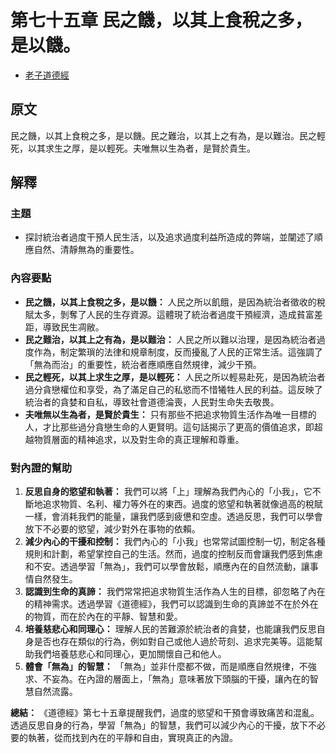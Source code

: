 # 第七十五章 民之饑，以其上食稅之多，是以饑。
- [老子道德經](https://www.daodejing.org/)


## 原文
民之饑，以其上食稅之多，是以饑。民之難治，以其上之有為，是以難治。民之輕死，以其求生之厚，是以輕死。夫唯無以生為者，是賢於貴生。


## 解釋
### 主題
- 探討統治者過度干預人民生活，以及追求過度利益所造成的弊端，並闡述了順應自然、清靜無為的重要性。

### 內容要點
*   **民之饑，以其上食稅之多，是以饑：** 人民之所以飢餓，是因為統治者徵收的稅賦太多，剝奪了人民的生存資源。這體現了統治者過度干預經濟，造成貧富差距，導致民生凋敝。
*   **民之難治，以其上之有為，是以難治：** 人民之所以難以治理，是因為統治者過度作為，制定繁瑣的法律和規章制度，反而擾亂了人民的正常生活。這強調了「無為而治」的重要性，統治者應順應自然規律，減少干預。
*   **民之輕死，以其上求生之厚，是以輕死：** 人民之所以輕易赴死，是因為統治者過分貪戀權位和享受，為了滿足自己的私慾而不惜犧牲人民的利益。這反映了統治者的貪婪和自私，導致社會道德淪喪，人民對生命失去敬畏。
*   **夫唯無以生為者，是賢於貴生：** 只有那些不把追求物質生活作為唯一目標的人，才比那些過分貪戀生命的人更賢明。這句話揭示了更高的價值追求，即超越物質層面的精神追求，以及對生命的真正理解和尊重。

### 對內證的幫助
1.  **反思自身的慾望和執著：** 我們可以將「上」理解為我們內心的「小我」，它不斷地追求物質、名利、權力等外在的東西。過度的慾望和執著就像過高的稅賦一樣，會消耗我們的能量，讓我們感到疲憊和空虛。透過反思，我們可以學會放下不必要的慾望，減少對外在事物的依賴。
2.  **減少內心的干擾和控制：** 我們內心的「小我」也常常試圖控制一切，制定各種規則和計劃，希望掌控自己的生活。然而，過度的控制反而會讓我們感到焦慮和不安。透過學習「無為」，我們可以學會放鬆，順應內在的自然流動，讓事情自然發生。
3.  **認識到生命的真諦：** 我們常常把追求物質生活作為人生的目標，卻忽略了內在的精神需求。透過學習《道德經》，我們可以認識到生命的真諦並不在於外在的物質，而在於內在的平靜、智慧和愛。
4. **培養慈悲心和同理心：** 理解人民的苦難源於統治者的貪婪，也能讓我們反思自身是否也存在類似的行為，例如對自己或他人過於苛刻、追求完美等。這能幫助我們培養慈悲心和同理心，更加關懷自己和他人。
5. **體會「無為」的智慧：** 「無為」並非什麼都不做，而是順應自然規律，不強求、不妄為。在內證的層面上，「無為」意味著放下頭腦的干擾，讓內在的智慧自然流露。

**總結：**
《道德經》第七十五章提醒我們，過度的慾望和干預會導致痛苦和混亂。透過反思自身的行為，學習「無為」的智慧，我們可以減少內心的干擾，放下不必要的執著，從而找到內在的平靜和自由，實現真正的內證。